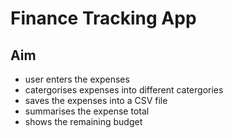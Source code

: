 # Finance Tracking App
## Aim 
- user enters the expenses
- catergorises expenses into different catergories
- saves the expenses into a CSV file
- summarises the expense total
- shows the remaining budget

